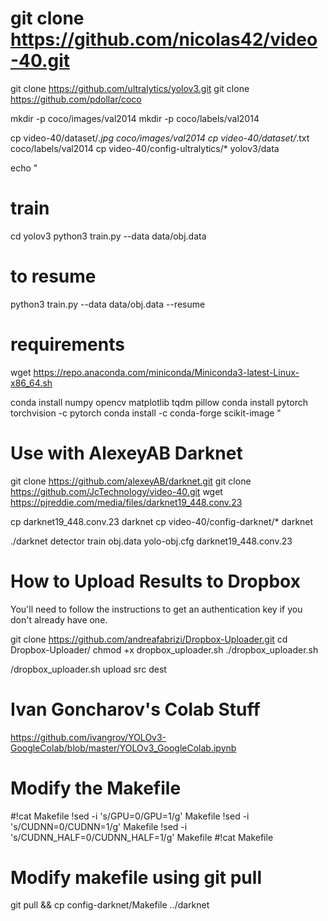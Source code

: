 # git clone https://github.com/nicolas42/video-40.git
git clone https://github.com/ultralytics/yolov3.git
git clone https://github.com/pdollar/coco

mkdir -p coco/images/val2014
mkdir -p coco/labels/val2014

cp video-40/dataset/*.jpg coco/images/val2014
cp video-40/dataset/*.txt coco/labels/val2014
cp video-40/config-ultralytics/* yolov3/data

echo "
# train
cd yolov3
python3 train.py --data data/obj.data

# to resume
python3 train.py --data data/obj.data --resume


# requirements
wget https://repo.anaconda.com/miniconda/Miniconda3-latest-Linux-x86_64.sh

conda install numpy opencv matplotlib tqdm pillow
conda install pytorch torchvision -c pytorch
conda install -c conda-forge scikit-image
"


# Use with AlexeyAB Darknet

git clone https://github.com/alexeyAB/darknet.git
git clone https://github.com/JcTechnology/video-40.git
wget https://pjreddie.com/media/files/darknet19_448.conv.23

cp darknet19_448.conv.23 darknet
cp video-40/config-darknet/* darknet

./darknet detector train obj.data yolo-obj.cfg darknet19_448.conv.23

# How to Upload Results to Dropbox
You'll need to follow the instructions to get an authentication key if you don't already have one.

git clone https://github.com/andreafabrizi/Dropbox-Uploader.git
cd Dropbox-Uploader/
chmod +x dropbox_uploader.sh
./dropbox_uploader.sh
<need dropbox authentication key>

/dropbox_uploader.sh upload src dest



# Ivan Goncharov's Colab Stuff
https://github.com/ivangrov/YOLOv3-GoogleColab/blob/master/YOLOv3_GoogleColab.ipynb




# Modify the Makefile

#!cat Makefile
!sed -i 's/GPU=0/GPU=1/g' Makefile
!sed -i 's/CUDNN=0/CUDNN=1/g' Makefile
!sed -i 's/CUDNN_HALF=0/CUDNN_HALF=1/g' Makefile
#!cat Makefile


# Modify makefile using git pull
git pull && cp config-darknet/Makefile ../darknet


